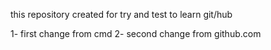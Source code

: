this repository created for try and test to learn git/hub
 

1- first change from cmd
2- second change from github.com
